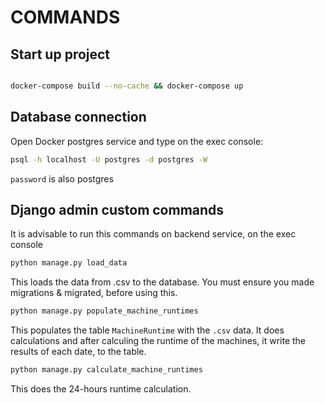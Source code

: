 # COMMANDS

## Start up project

```bash

docker-compose build --no-cache && docker-compose up

```

## Database connection

Open Docker postgres service and type on the exec console:

```bash
psql -h localhost -U postgres -d postgres -W
```

`password` is also postgres

## Django admin custom commands

It is advisable to run this commands on backend service, on the exec console

```bash
python manage.py load_data
```

This loads the data from .csv to the database. You must ensure you made migrations & migrated, before using this.

```bash
python manage.py populate_machine_runtimes
```

This populates the table `MachineRuntime` with the `.csv` data. It does calculations and after calculing the runtime of the machines,
it write the results of each date, to the table.

```bash
python manage.py calculate_machine_runtimes
```

This does the 24-hours runtime calculation. 